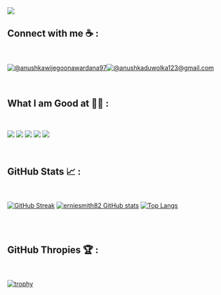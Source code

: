 
<img src="https://dxc.scene7.com/is/image/dxc/Low%20code%20screen:banner_desktop">

<br>

## Connect with me ☕ :

<br>

[![@anushkawijegoonawardana97](https://img.icons8.com/fluency/48/000000/linkedin.png "Ernesto Smith Jr")](https://www.linkedin.com/in/ernesto-smith-jr-10885899/)[![@anushkaduwolka123@gmail.com](https://img.icons8.com/fluency/48/000000/apple-mail.png "ernesto.smithjr@outlook.com" )](mailto:ernesto.smithjr@outlook.com?subject=Email%20Subject&body=Email%20Body)

<br>

## What I am Good at 🧑‍💻 :

<br>

<img src="https://img.icons8.com/color/48/000000/html-5--v1.png"/> <img src="https://img.icons8.com/color/48/000000/css3.png"/> <img src="https://img.icons8.com/color/48/000000/javascript--v1.png"/> <img src="https://img.icons8.com/office/48/000000/react.png"/>
<img src="https://img.icons8.com/color/48/000000/npm.png"/>

<br>

## GitHub Stats 📈 :

<br>

[![GitHub Streak](https://github-readme-streak-stats.herokuapp.com?user=erniesmith82&theme=algolia&date_format=M%20j%5B%2C%20Y%5D)](https://git.io/streak-stats) [![erniesmith82 GitHub stats](https://github-readme-stats.vercel.app/api?username=erniesmith82&theme=algolia)](https://github.com/erniesmith82/github-readme-stats) [![Top Langs](https://github-readme-stats.vercel.app/api/top-langs/?username=erniesmith82&theme=algolia)](https://github.com/erniesmith82/github-readme-stats) 

<br>

<br>

## GitHub Thropies 🏆 :

<br>

[![trophy](https://github-profile-trophy.vercel.app/?username=erniesmith82)](https://github.com/erniesmith82/github-profile-trophy)

<br>
